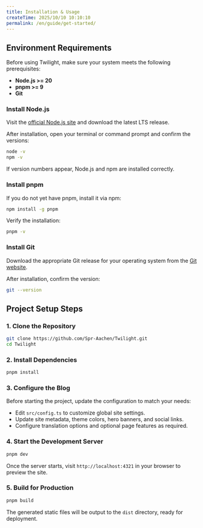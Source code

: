 ```yaml
---
title: Installation & Usage
createTime: 2025/10/10 10:10:10
permalink: /en/guide/get-started/
---
```



## Environment Requirements

Before using Twilight, make sure your system meets the following prerequisites:

- **Node.js >= 20**
- **pnpm >= 9**
- **Git**

### Install Node.js

Visit the [official Node.js site](https://nodejs.org/) and download the latest LTS release.

After installation, open your terminal or command prompt and confirm the versions:

```bash
node -v
npm -v
```

If version numbers appear, Node.js and npm are installed correctly.

### Install pnpm

If you do not yet have pnpm, install it via npm:

```bash
npm install -g pnpm
```

Verify the installation:

```bash
pnpm -v
```

### Install Git

Download the appropriate Git release for your operating system from the [Git website](https://git-scm.com/downloads).

After installation, confirm the version:

```bash
git --version
```


## Project Setup Steps

### 1. Clone the Repository

```bash
git clone https://github.com/Spr-Aachen/Twilight.git
cd Twilight
```

### 2. Install Dependencies

```bash
pnpm install
```

### 3. Configure the Blog

Before starting the project, update the configuration to match your needs:

- Edit `src/config.ts` to customize global site settings.
- Update site metadata, theme colors, hero banners, and social links.
- Configure translation options and optional page features as required.

### 4. Start the Development Server

```bash
pnpm dev
```

Once the server starts, visit `http://localhost:4321` in your browser to preview the site.

### 5. Build for Production

```bash
pnpm build
```

The generated static files will be output to the `dist` directory, ready for deployment.
